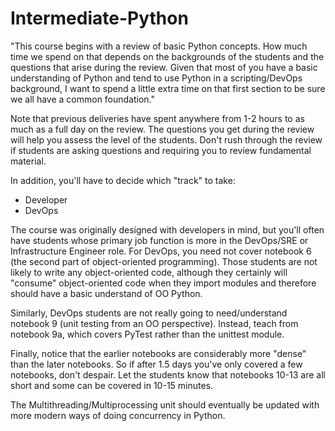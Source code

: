 # Intermediate-Python

"This course begins with a review of basic Python concepts. How much time we spend on that depends on the
backgrounds of the students and the questions that arise during the review. Given that most of you have a
basic understanding of Python and tend to use Python in a scripting/DevOps background, I want to spend a
little extra time on that first section to be sure we all have a common foundation."

Note that previous deliveries have spent anywhere from 1-2 hours to as much as a full day on the review. The questions you get during the review will help you assess the level of the students. Don't rush through the review if students are asking questions and requiring you to review fundamental material.

In addition, you'll have to decide which "track" to take:
- Developer
- DevOps

The course was originally designed with developers in mind, but you'll often have students whose primary job function is more in the DevOps/SRE or Infrastructure Engineer role. For DevOps, you need not cover notebook 6 (the second part of object-oriented programming). Those students are not likely to write any object-oriented code, although they certainly will "consume" object-oriented code when they import modules and therefore should have a basic understand of OO Python.

Similarly, DevOps students are not really going to need/understand notebook 9 (unit testing from an OO perspective). Instead, teach from notebook 9a, which covers PyTest rather than the unittest module.

Finally, notice that the earlier notebooks are considerably more "dense" than the later notebooks. So if after 1.5 days you've only covered a few notebooks, don't despair. Let the students know that notebooks 10-13 are all short and some can be covered in 10-15 minutes.

The Multithreading/Multiprocessing unit should eventually be updated with more modern ways of doing concurrency in Python.

